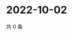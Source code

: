 # 2022-10-02

共 0 条

<!-- BEGIN WEIBO -->
<!-- 最后更新时间 Sun Oct 02 2022 22:17:34 GMT+0800 (China Standard Time) -->

<!-- END WEIBO -->
